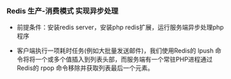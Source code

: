 ### Redis 生产-消费模式 实现异步处理

* 前提条件：安装redis server，安装php redis扩展，运行服务端异步处理php程序

* 客户端执行一项耗时任务(例如大批量发送邮件)，我们使用Redis的 lpush 命令将将一个或多个值插入到列表头部，而服务端有一个常驻PHP进程通过Redis的 rpop 命令移除并获取列表最后一个元素。
